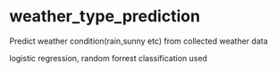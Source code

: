 # weather_type_prediction

Predict weather condition(rain,sunny etc) from collected weather data

logistic regression, random forrest classification used
